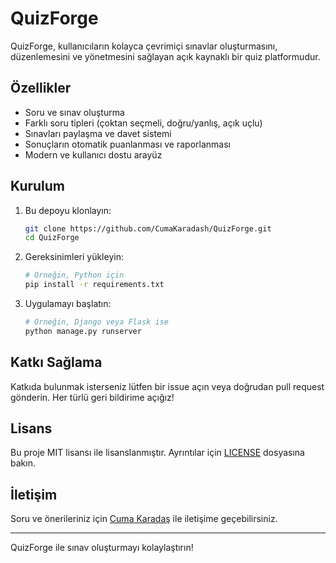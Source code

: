 # QuizForge

QuizForge, kullanıcıların kolayca çevrimiçi sınavlar oluşturmasını, düzenlemesini ve yönetmesini sağlayan açık kaynaklı bir quiz platformudur.

## Özellikler

- Soru ve sınav oluşturma
- Farklı soru tipleri (çoktan seçmeli, doğru/yanlış, açık uçlu)
- Sınavları paylaşma ve davet sistemi
- Sonuçların otomatik puanlanması ve raporlanması
- Modern ve kullanıcı dostu arayüz

## Kurulum

1. Bu depoyu klonlayın:
   ```bash
   git clone https://github.com/CumaKaradash/QuizForge.git
   cd QuizForge
   ```
2. Gereksinimleri yükleyin:
   ```bash
   # Örneğin, Python için
   pip install -r requirements.txt
   ```
3. Uygulamayı başlatın:
   ```bash
   # Örneğin, Django veya Flask ise
   python manage.py runserver
   ```

## Katkı Sağlama

Katkıda bulunmak isterseniz lütfen bir issue açın veya doğrudan pull request gönderin. Her türlü geri bildirime açığız!

## Lisans

Bu proje MIT lisansı ile lisanslanmıştır. Ayrıntılar için [LICENSE](LICENSE) dosyasına bakın.

## İletişim

Soru ve önerileriniz için [Cuma Karadaş](mailto:cumakaradash@gmail.com) ile iletişime geçebilirsiniz.

---
QuizForge ile sınav oluşturmayı kolaylaştırın!
